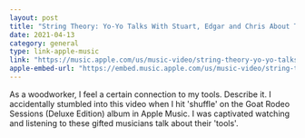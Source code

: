 ```yaml
---
layout: post
title: "String Theory: Yo-Yo Talks With Stuart, Edgar and Chris About Their Instruments"
date: 2021-04-13
category: general
type: link-apple-music
link: "https://music.apple.com/us/music-video/string-theory-yo-yo-talks-stuart-edgar-chris-about/570059767"
apple-embed-url: "https://embed.music.apple.com/us/music-video/string-theory-yo-yo-talks-stuart-edgar-chris-about/570059767"
---
```

As a woodworker, I feel a certain connection to my tools. Describe it. I accidentally stumbled into this video when I hit 'shuffle' on the Goat Rodeo Sessions (Deluxe Edition) album in Apple Music. I was captivated watching and listening to these gifted musicians talk about their 'tools'.
